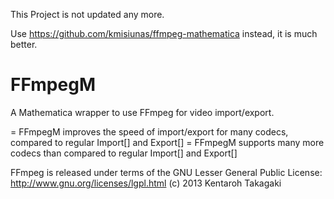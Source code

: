 
This Project is not updated any more.

Use 
https://github.com/kmisiunas/ffmpeg-mathematica
instead, it is much better.



FFmpegM
=======

A Mathematica wrapper to use FFmpeg for video import/export.

= FFmpegM improves the speed of import/export for many codecs, compared to regular Import[] and Export[]
= FFmpegM supports many more codecs than compared to regular Import[] and Export[]


FFmpeg is released under terms of the GNU Lesser General Public License:
http://www.gnu.org/licenses/lgpl.html
(c) 2013 Kentaroh Takagaki
